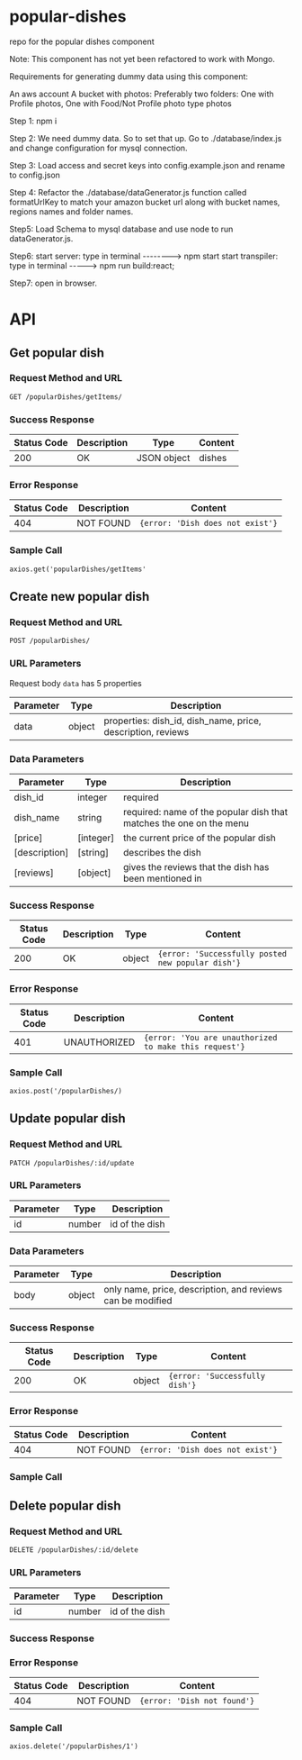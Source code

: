 # popular-dishes
repo for the popular dishes component

Note: This component has not yet been refactored to work with Mongo.

Requirements for generating dummy data using this component:

An aws account
A bucket with photos:
    Preferably two folders:
        One with Profile photos,
        One with Food/Not Profile photo type photos

Step 1:
npm i

Step 2:
We need dummy data.
So to set that up.
Go to ./database/index.js and change configuration for mysql connection.

Step 3: 
Load access and secret keys into config.example.json and rename to config.json

Step 4: 
Refactor the ./database/dataGenerator.js function called formatUrlKey to match your amazon bucket url along with bucket names, regions names and folder names.

Step5:
Load Schema to mysql database and use node to run dataGenerator.js.

Step6:
start server: type in terminal  --------> npm start
start transpiler: type in terminal -----> npm run build:react;

Step7: open in browser.

# API

## Get popular dish

### Request Method and URL 

    GET /popularDishes/getItems/

### Success Response

Status Code | Description | Type | Content
------------- | ------------- | ------------- | -------------
200 | OK | JSON object | dishes

### Error Response

Status Code | Description | Content
------------- | ------------- | -------------
404 | NOT FOUND | `{error: 'Dish does not exist'}`

### Sample Call

`axios.get('popularDishes/getItems'`

## Create new popular dish

### Request Method and URL 

    POST /popularDishes/

### URL Parameters 

Request body `data` has 5 properties 

Parameter | Type | Description
------------ | ------------- | -------------
data | object | properties: dish_id, dish_name, price, description, reviews

### Data Parameters 

Parameter | Type | Description
------------ | ------------- | -------------
dish_id | integer | required
dish_name | string | required: name of the popular dish that matches the one on the menu
[price] | [integer] |the current price of the popular dish
[description] |  [string]  | describes the dish 
[reviews] | [object] | gives the reviews that the dish has been mentioned in 

### Success Response

Status Code | Description | Type | Content
------------- | ------------- | ------------- | -------------
200 | OK | object | `{error: 'Successfully posted new popular dish'}`

### Error Response

Status Code | Description | Content
------------- | ------------- | -------------
401 | UNAUTHORIZED | `{error: 'You are unauthorized to make this request'}`

### Sample Call

 `axios.post('/popularDishes/)`


## Update popular dish

### Request Method and URL 

    PATCH /popularDishes/:id/update

### URL Parameters 

Parameter | Type | Description
------------ | ------------- | -------------
id | number | id of the dish

### Data Parameters 

Parameter | Type | Description
------------ | ------------- | -------------
body | object | only name, price, description, and reviews can be modified

### Success Response

Status Code | Description | Type | Content
------------- | ------------- | ------------- | -------------
200 | OK | object | `{error: 'Successfully dish'}`

### Error Response

Status Code | Description | Content
------------- | ------------- | -------------
404 | NOT FOUND | `{error: 'Dish does not exist'}`

### Sample Call


## Delete popular dish

### Request Method and URL 

    DELETE /popularDishes/:id/delete

### URL Parameters 

Parameter | Type | Description
------------ | ------------- | -------------
id | number | id of the dish

### Success Response


### Error Response

Status Code | Description | Content
------------- | ------------- | -------------
404 | NOT FOUND | `{error: 'Dish not found'}`

### Sample Call

`axios.delete('/popularDishes/1')`
